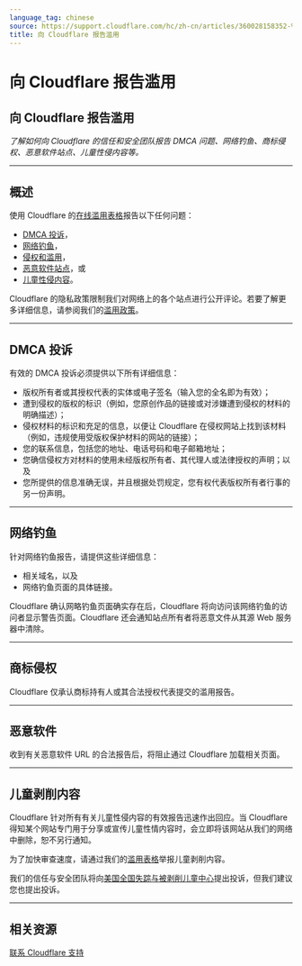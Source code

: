 ```yaml
---
language_tag: chinese
source: https://support.cloudflare.com/hc/zh-cn/articles/360028158352-%E5%90%91-Cloudflare-%E6%8A%A5%E5%91%8A%E6%BB%A5%E7%94%A8
title: 向 Cloudflare 报告滥用
---
```


# 向 Cloudflare 报告滥用

## 向 Cloudflare 报告滥用

_了解如何向 Cloudflare 的信任和安全团队报告 DMCA 问题、网络钓鱼、商标侵权、恶意软件站点、儿童性侵内容等。_

___

## 概述

使用 Cloudflare 的[在线滥用表格](https://www.cloudflare.com/abuse/form)报告以下任何问题：

-   [DMCA 投诉](https://support.cloudflare.com/hc/zh-cn/articles/360028158352-%E5%90%91-Cloudflare-%E6%8A%A5%E5%91%8A%E6%BB%A5%E7%94%A8#h_e5d9022d-2b71-49b0-89ed-b92e5aeccb97)，
-   [网络钓鱼](https://support.cloudflare.com/hc/zh-cn/articles/360028158352-%E5%90%91-Cloudflare-%E6%8A%A5%E5%91%8A%E6%BB%A5%E7%94%A8#h_a3914e21-4fdf-4660-8fda-352fdeb1563a)，
-   [侵权和滥用](https://support.cloudflare.com/hc/zh-cn/articles/360028158352-%E5%90%91-Cloudflare-%E6%8A%A5%E5%91%8A%E6%BB%A5%E7%94%A8#h_0981c0c6-faef-4612-96e1-a351095c82b3)，
-   [恶意软件站点](https://support.cloudflare.com/hc/zh-cn/articles/360028158352-%E5%90%91-Cloudflare-%E6%8A%A5%E5%91%8A%E6%BB%A5%E7%94%A8#h_eb67da7f-6013-45a5-a9c8-6b71327190a1)，或
-   [儿童性侵内容](https://support.cloudflare.com/hc/zh-cn/articles/360028158352-%E5%90%91-Cloudflare-%E6%8A%A5%E5%91%8A%E6%BB%A5%E7%94%A8#h_24802904-a7a8-4d4f-995b-5f4863351ee5)。

Cloudflare 的隐私政策限制我们对网络上的各个站点进行公开评论。若要了解更多详细信息，请参阅我们的[滥用政策](https://www.cloudflare.com/abuse/)。

___

## DMCA 投诉

有效的 DMCA 投诉必须提供以下所有详细信息：

-   版权所有者或其授权代表的实体或电子签名（输入您的全名即为有效）；
-   遭到侵权的版权的标识（例如，您原创作品的链接或对涉嫌遭到侵权的材料的明确描述）；
-   侵权材料的标识和充足的信息，以便让 Cloudflare 在侵权网站上找到该材料（例如，违规使用受版权保护材料的网站的链接）；
-   您的联系信息，包括您的地址、电话号码和电子邮箱地址；
-   您确信侵权方对材料的使用未经版权所有者、其代理人或法律授权的声明；以及
-   您所提供的信息准确无误，并且根据处罚规定，您有权代表版权所有者行事的另一份声明。

___

## 网络钓鱼

针对网络钓鱼报告，请提供这些详细信息：

-   相关域名，以及
-   网络钓鱼页面的具体链接。

Cloudflare 确认网略钓鱼页面确实存在后，Cloudflare 将向访问该网络钓鱼的访问者显示警告页面。Cloudflare 还会通知站点所有者将恶意文件从其源 Web 服务器中清除。

___

## 商标侵权

Cloudflare 仅承认商标持有人或其合法授权代表提交的滥用报告。

___

## 恶意软件

收到有关恶意软件 URL 的合法报告后，将阻止通过 Cloudflare 加载相关页面。

___

## 儿童剥削内容

Cloudflare 针对所有有关儿童性侵内容的有效报告迅速作出回应。当 Cloudflare 得知某个网站专门用于分享或宣传儿童性情内容时，会立即将该网站从我们的网络中删除，恕不另行通知。

为了加快审查速度，请通过我们的[滥用表格](https://www.cloudflare.com/abuse/form)举报儿童剥削内容。

我们的信任与安全团队将向[美国全国失踪与被剥削儿童中心](http://www.missingkids.com/gethelpnow#onlinechildexploitation)提出投诉，但我们建议您也提出投诉。

___

## 相关资源

[联系 Cloudflare 支持](https://support.cloudflare.com/hc/articles/200172476)
